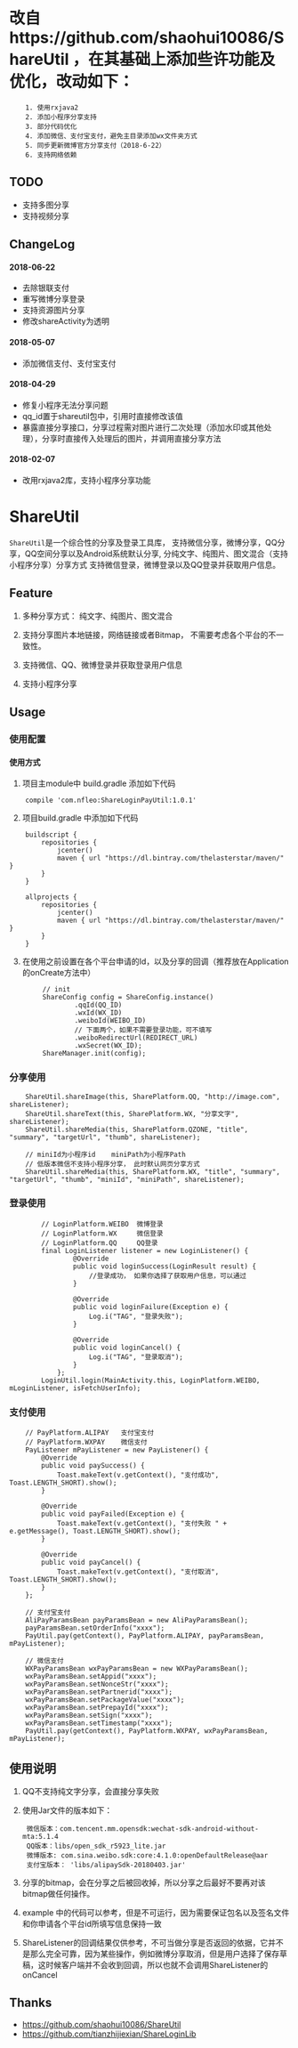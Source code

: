 
# 改自https://github.com/shaohui10086/ShareUtil ，在其基础上添加些许功能及优化，改动如下：
```
    1. 使用rxjava2
    2. 添加小程序分享支持
    3. 部分代码优化
    4. 添加微信、支付宝支付，避免主目录添加wx文件夹方式
    5. 同步更新微博官方分享支付（2018-6-22）
    6. 支持网络依赖
```
## TODO
- 支持多图分享
- 支持视频分享

## ChangeLog
#### 2018-06-22
- 去除银联支付
- 重写微博分享登录
- 支持资源图片分享
- 修改shareActivity为透明

#### 2018-05-07
- 添加微信支付、支付宝支付

#### 2018-04-29
- 修复小程序无法分享问题
- qq_id置于shareutil包中，引用时直接修改该值
- 暴露直接分享接口，分享过程需对图片进行二次处理（添加水印或其他处理），分享时直接传入处理后的图片，并调用直接分享方法

#### 2018-02-07
- 改用rxjava2库，支持小程序分享功能

# ShareUtil
`ShareUtil`是一个综合性的分享及登录工具库，
支持微信分享，微博分享，QQ分享，QQ空间分享以及Android系统默认分享,
分纯文字、纯图片、图文混合（支持小程序分享）分享方式
支持微信登录，微博登录以及QQ登录并获取用户信息。

## Feature

1. 多种分享方式： 纯文字、纯图片、图文混合
    
2. 支持分享图片本地链接，网络链接或者Bitmap， 不需要考虑各个平台的不一致性。

3. 支持微信、QQ、微博登录并获取登录用户信息

4. 支持小程序分享

## Usage

### 使用配置

#### 使用方式
1. 项目主module中 build.gradle 添加如下代码
```
    compile 'com.nfleo:ShareLoginPayUtil:1.0.1'
```
2. 项目build.gradle 中添加如下代码
```
    buildscript {
        repositories {
            jcenter()
            maven { url "https://dl.bintray.com/thelasterstar/maven/" }
        }
    }

    allprojects {
        repositories {
            jcenter()
            maven { url "https://dl.bintray.com/thelasterstar/maven/" }
        }
    }
```

3. 在使用之前设置在各个平台申请的Id，以及分享的回调（推荐放在Application的onCreate方法中）
    
            // init
            ShareConfig config = ShareConfig.instance()
                    .qqId(QQ_ID)
                    .wxId(WX_ID)
                    .weiboId(WEIBO_ID)
                    // 下面两个，如果不需要登录功能，可不填写
                    .weiboRedirectUrl(REDIRECT_URL)
                    .wxSecret(WX_ID);
            ShareManager.init(config);

### 分享使用

        ShareUtil.shareImage(this, SharePlatform.QQ, "http://image.com", shareListener);
        ShareUtil.shareText(this, SharePlatform.WX, "分享文字", shareListener);
        ShareUtil.shareMedia(this, SharePlatform.QZONE, "title", "summary", "targetUrl", "thumb", shareListener);

        // miniId为小程序id    miniPath为小程序Path
        // 低版本微信不支持小程序分享， 此时默认网页分享方式
        ShareUtil.shareMedia(this, SharePlatform.WX, "title", "summary", "targetUrl", "thumb", "miniId", "miniPath", shareListener);

### 登录使用

            // LoginPlatform.WEIBO  微博登录   
            // LoginPlatform.WX     微信登录
            // LoginPlatform.QQ     QQ登录 
            final LoginListener listener = new LoginListener() {
                    @Override
                    public void loginSuccess(LoginResult result) {
                        //登录成功， 如果你选择了获取用户信息，可以通过
                    }
                
                    @Override
                    public void loginFailure(Exception e) {
                        Log.i("TAG", "登录失败");
                    }
        
                    @Override
                    public void loginCancel() {
                        Log.i("TAG", "登录取消");
                    }
                };
            LoginUtil.login(MainActivity.this, LoginPlatform.WEIBO, mLoginListener, isFetchUserInfo);

### 支付使用

        // PayPlatform.ALIPAY   支付宝支付
        // PayPlatform.WXPAY    微信支付
        PayListener mPayListener = new PayListener() {
            @Override
            public void paySuccess() {
                Toast.makeText(v.getContext(), "支付成功", Toast.LENGTH_SHORT).show();
            }

            @Override
            public void payFailed(Exception e) {
                Toast.makeText(v.getContext(), "支付失败 " + e.getMessage(), Toast.LENGTH_SHORT).show();
            }

            @Override
            public void payCancel() {
                Toast.makeText(v.getContext(), "支付取消", Toast.LENGTH_SHORT).show();
            }
        };

        // 支付宝支付
        AliPayParamsBean payParamsBean = new AliPayParamsBean();
        payParamsBean.setOrderInfo("xxxx");
        PayUtil.pay(getContext(), PayPlatform.ALIPAY, payParamsBean, mPayListener);

        // 微信支付
        WXPayParamsBean wxPayParamsBean = new WXPayParamsBean();
        wxPayParamsBean.setAppid("xxxx");
        wxPayParamsBean.setNonceStr("xxxx");
        wxPayParamsBean.setPartnerid("xxxx");
        wxPayParamsBean.setPackageValue("xxxx");
        wxPayParamsBean.setPrepayId("xxxx");
        wxPayParamsBean.setSign("xxxx");
        wxPayParamsBean.setTimestamp("xxxx");
        PayUtil.pay(getContext(), PayPlatform.WXPAY, wxPayParamsBean, mPayListener);

## 使用说明

1. QQ不支持纯文字分享，会直接分享失败
2. 使用Jar文件的版本如下：

        微信版本：com.tencent.mm.opensdk:wechat-sdk-android-without-mta:5.1.4
        QQ版本：libs/open_sdk_r5923_lite.jar
        微博版本: com.sina.weibo.sdk:core:4.1.0:openDefaultRelease@aar
        支付宝版本： 'libs/alipaySdk-20180403.jar'
3. 分享的bitmap，会在分享之后被回收掉，所以分享之后最好不要再对该bitmap做任何操作。
4. example 中的代码可以参考，但是不可运行，因为需要保证包名以及签名文件和你申请各个平台id所填写信息保持一致
5. ShareListener的回调结果仅供参考，不可当做分享是否返回的依据，它并不是那么完全可靠，因为某些操作，例如微博分享取消，但是用户选择了保存草稿，这时候客户端并不会收到回调，所以也就不会调用ShareListener的onCancel

## Thanks
- https://github.com/shaohui10086/ShareUtil
- https://github.com/tianzhijiexian/ShareLoginLib